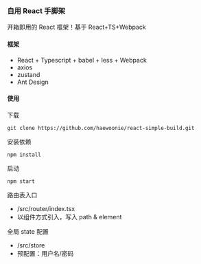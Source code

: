 ### 自用 React 手脚架

开箱即用的 React 框架！基于 React+TS+Webpack

#### 框架

- React + Typescript + babel + less + Webpack
- axios
- zustand
- Ant Design

#### 使用

下载

```
git clone https://github.com/haewoonie/react-simple-build.git
```

安装依赖

```
npm install
```

启动

```
npm start
```

路由表入口

- /src/router/index.tsx
- 以组件方式引入，写入 path & element

全局 state 配置

- /src/store
- 预配置：用户名/密码
